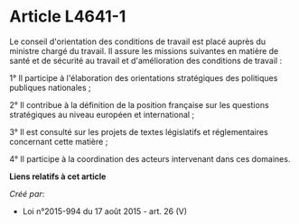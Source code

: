 # Article L4641-1

Le conseil d'orientation des conditions de travail est placé auprès du ministre chargé du travail. Il assure les missions
suivantes en matière de santé et de sécurité au travail et d'amélioration des conditions de travail : 

1° Il participe à l'élaboration des orientations stratégiques des politiques publiques nationales ; 

2° Il contribue à la définition de la position française sur les questions stratégiques au niveau européen et
international ; 

3° Il est consulté sur les projets de textes législatifs et réglementaires concernant cette matière ; 

4° Il participe à la coordination des acteurs intervenant dans ces domaines.

**Liens relatifs à cet article**

_Créé par_:

  - Loi n°2015-994 du 17 août 2015 - art. 26 (V)
